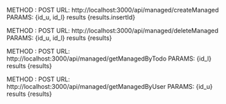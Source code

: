 METHOD : POST
URL: http://localhost:3000/api/managed/createManaged
PARAMS: {id_u, id_l}
results {results.insertId}

METHOD : POST
URL: http://localhost:3000/api/managed/deleteManaged
PARAMS: {id_u, id_l}
results {results}

METHOD : POST
URL: http://localhost:3000/api/managed/getManagedByTodo
PARAMS: {id_l}
results {results}

METHOD : POST
URL: http://localhost:3000/api/managed/getManagedByUser
PARAMS: {id_u}
results {results}